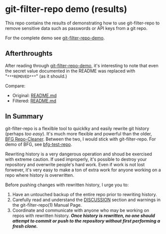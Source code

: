 # git-filter-repo demo (results)

This repo contains the results of demonstrating how to use git-filter-repo to remove sensitive data such as passwords or API keys from a git repo.

For the complete demo see [git-filter-repo-demo](https://github.com/mmercurio/git-filter-repo-demo).

## Afterthroughts
After reading through [git-filter-repo-demo](https://github.com/mmercurio/git-filter-repo-demo), it's interesting to note that even the secret value documented in the README was replaced with "`***REMOVED***`" (as it should.)

Compare:

* Original: [README.md](https://github.com/mmercurio/git-filter-repo-demo/blob/main/README.md)
* Filtered: [README.md](https://github.com/mmercurio/git-filter-repo-demo-filtered/blob/readme/README.md)


## In Summary

git-filter-repo is a flexilble tool to quicklky and easily rewrite git history (perhaps *too easy*). It's much more flexible and powerful than the older, [BFG Repo-Cleaner](https://rtyley.github.io/bfg-repo-cleaner/). Between the two, I would stick with git-filter-repo. For demo of BFG, see [bfg-test-repo](https://github.com/mmercurio/bfg-test-repo). 

Rewriting history is a very dangerous operation and shoud be exercised with extreme caution. If used improperly, it's possible to destroy your repository and overwrite people's hard work. Even if work is not lost forwever, it's very easy to make a ton of extra work for anyone working on a repo where history is overwritten.

Before pushing changes with rewritten history, I urge you to:

1. Have an untouched backup of the entire repo prior to rewriting history.
1. Carefully read and understand the [DISCUSSION](https://htmlpreview.github.io/?https://github.com/newren/git-filter-repo/blob/docs/html/git-filter-repo.html#DISCUSSION) section and warnings in the git-filter-repo(1) Manual Page. 
1. Coordinate and communicate with anyone who may be working on repos with rewritten history. ***Once history is rewritten, no one should attempt to commit or push to the repository without first performing a fresh clone.***
